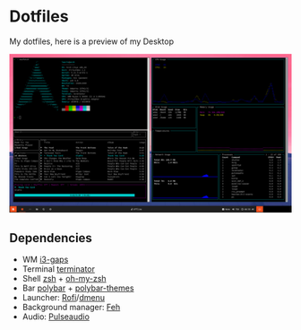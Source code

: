 # Dotfiles
My dotfiles, here is a preview of my Desktop

![screenshot](images/screenshot.png)

## Dependencies
- WM [i3-gaps](https://aur.archlinux.org/packages/i3-gaps/)
- Terminal [terminator](https://archlinux.org/packages/community/any/terminator/)
- Shell [zsh](https://wiki.archlinux.org/index.php/zsh) + [oh-my-zsh](https://ohmyz.sh/)
- Bar [polybar](https://wiki.archlinux.org/index.php/Polybar) + [polybar-themes](https://github.com/adi1090x/polybar-themes)
- Launcher: [Rofi](https://wiki.archlinux.org/index.php/Rofi)/[dmenu](https://tools.suckless.org/dmenu/)
- Background manager: [Feh](https://feh.finalrewind.org/)
- Audio: [Pulseaudio](https://en.wikipedia.org/wiki/PulseAudio)
